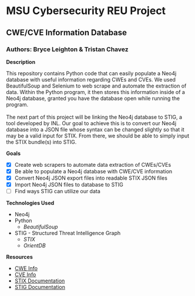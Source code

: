# MSU Cybersecurity REU Project
## CWE/CVE Information Database
### Authors: Bryce Leighton & Tristan Chavez

**Description**

This repository contains Python code that can easily populate a Neo4j database with useful information regarding CWEs and CVEs. We used BeautifulSoup and Selenium to web scrape and automate the extraction of data. Within the Python program, it then stores this information inside of a Neo4j database, granted you have the database open while running the program.
<br />\
The next part of this project will be linking the Neo4j database to STIG, a tool developed by INL. Our goal to achieve this is to convert our Neo4j database into a JSON file whose syntax can be changed slightly so that it may be a valid input for STIX. From there, we should be able to simply input the STIX bundle(s) into STIG.

**Goals**
- [x] Create web scrapers to automate data extraction of CWEs/CVEs
- [x] Be able to populate a Neo4j database with CWE/CVE information
- [x] Convert Neo4j JSON export files into readable STIX JSON files
- [x] Import Neo4j JSON files to database to STIG
- [ ] Find ways STIG can utilize our data 

**Technologies Used**
- Neo4j
- Python
  - *BeautifulSoup*
- STIG - Structured Threat Intelligence Graph
  - *STIX*
  - *OrientDB*

**Resources**
- [CWE Info](https://cwe.mitre.org/)
- [CVE Info](https://nvd.nist.gov/)
- [STIX Documentation](https://oasis-open.github.io/cti-documentation/)
- [STIG Documentation](https://github.com/idaholab/STIG)

